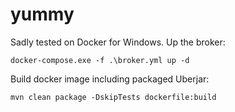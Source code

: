 # yummy

Sadly tested on Docker for Windows. Up the broker:

    docker-compose.exe -f .\broker.yml up -d
    
Build docker image including packaged Uberjar:

    mvn clean package -DskipTests dockerfile:build